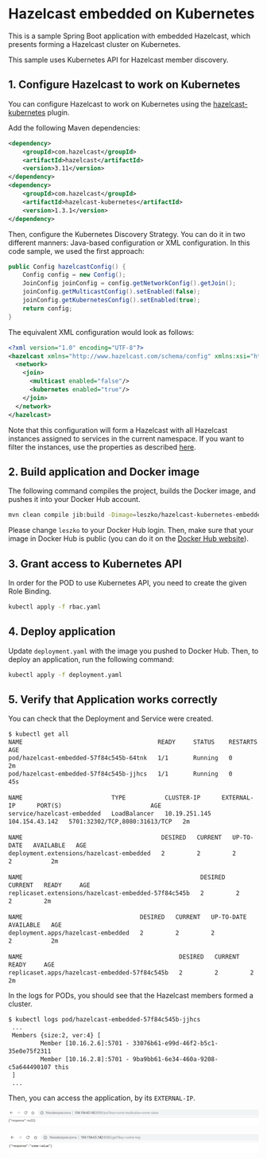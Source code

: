# Hazelcast embedded on Kubernetes

This is a sample Spring Boot application with embedded Hazelcast, which presents forming a Hazelcast cluster on Kubernetes.

This sample uses Kubernetes API for Hazelcast member discovery.

## 1. Configure Hazelcast to work on Kubernetes

You can configure Hazelcast to work on Kubernetes using the [hazelcast-kubernetes](https://github.com/hazelcast/hazelcast-kubernetes) plugin.

Add the following Maven dependencies:
```xml
<dependency>
    <groupId>com.hazelcast</groupId>
    <artifactId>hazelcast</artifactId>
    <version>3.11</version>
</dependency>
<dependency>
    <groupId>com.hazelcast</groupId>
    <artifactId>hazelcast-kubernetes</artifactId>
    <version>1.3.1</version>
</dependency>
```

Then, configure the Kubernetes Discovery Strategy. You can do it in two different manners: Java-based configuration or XML configuration. In this code sample, we used the first approach:
```java
public Config hazelcastConfig() {
    Config config = new Config();
    JoinConfig joinConfig = config.getNetworkConfig().getJoin();
    joinConfig.getMulticastConfig().setEnabled(false);
    joinConfig.getKubernetesConfig().setEnabled(true);
    return config;
}
``` 

The equivalent XML configuration would look as follows:
```xml
<?xml version="1.0" encoding="UTF-8"?>
<hazelcast xmlns="http://www.hazelcast.com/schema/config" xmlns:xsi="http://www.w3.org/2001/XMLSchema-instance" xsi:schemaLocation="http://www.hazelcast.com/schema/config hazelcast-config-3.11.xsd">
  <network>
    <join>
      <multicast enabled="false"/>
      <kubernetes enabled="true"/>
    </join>
  </network>
</hazelcast>
```

Note that this configuration will form a Hazelcast with all Hazelcast instances assigned to services in the current namespace. If you want to filter the instances, use the properties as described [here](https://github.com/hazelcast/hazelcast-kubernetes).

## 2. Build application and Docker image

The following command compiles the project, builds the Docker image, and pushes it into your Docker Hub account.

```bash
mvn clean compile jib:build -Dimage=leszko/hazelcast-kubernetes-embedded-sample
```

Please change `leszko` to your Docker Hub login. Then, make sure that your image in Docker Hub is public (you can do it on the [Docker Hub website](https://hub.docker.com/)).

## 3. Grant access to Kubernetes API

In order for the POD to use Kubernetes API, you need to create the given Role Binding.

```bash
kubectl apply -f rbac.yaml
```

## 4. Deploy application

Update `deployment.yaml` with the image you pushed to Docker Hub. Then, to deploy an application, run the following command:

```bash
kubectl apply -f deployment.yaml
```

## 5. Verify that Application works correctly

You can check that the Deployment and Service were created.

```
$ kubectl get all
NAME                                      READY     STATUS    RESTARTS   AGE
pod/hazelcast-embedded-57f84c545b-64tnk   1/1       Running   0          2m
pod/hazelcast-embedded-57f84c545b-jjhcs   1/1       Running   0          45s

NAME                         TYPE           CLUSTER-IP      EXTERNAL-IP      PORT(S)                         AGE
service/hazelcast-embedded   LoadBalancer   10.19.251.145   104.154.43.142   5701:32302/TCP,8080:31613/TCP   2m

NAME                                       DESIRED   CURRENT   UP-TO-DATE   AVAILABLE   AGE
deployment.extensions/hazelcast-embedded   2         2         2            2           2m

NAME                                                  DESIRED   CURRENT   READY     AGE
replicaset.extensions/hazelcast-embedded-57f84c545b   2         2         2         2m

NAME                                 DESIRED   CURRENT   UP-TO-DATE   AVAILABLE   AGE
deployment.apps/hazelcast-embedded   2         2         2            2           2m

NAME                                            DESIRED   CURRENT   READY     AGE
replicaset.apps/hazelcast-embedded-57f84c545b   2         2         2         2m
```

In the logs for PODs, you should see that the Hazelcast members formed a cluster.

```
$ kubectl logs pod/hazelcast-embedded-57f84c545b-jjhcs
 ...
 Members {size:2, ver:4} [
         Member [10.16.2.6]:5701 - 33076b61-e99d-46f2-b5c1-35e0e75f2311
         Member [10.16.2.8]:5701 - 9ba9bb61-6e34-460a-9208-c5a644490107 this
 ]
 ...
```

Then, you can access the application, by its `EXTERNAL-IP`.

![Verify Application](markdown/verify-application-1.png)

![Verify Application](markdown/verify-application-2.png)
